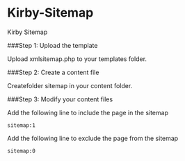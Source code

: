 Kirby-Sitemap
=============

Kirby Sitemap

###Step 1: Upload the template

Upload xmlsitemap.php to your templates folder.

###Step 2: Create a content file

Createfolder sitemap  in your content folder. 

###Step 3: Modify your content files

Add the following line to include the page in the sitemap

    sitemap:1
  
Add the following line to exclude the page from the sitemap

    sitemap:0
